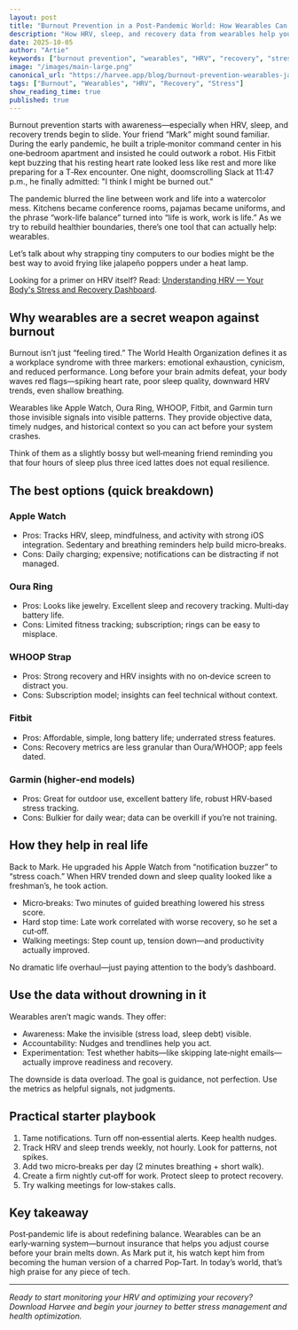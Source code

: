 ```yaml
---
layout: post
title: "Burnout Prevention in a Post-Pandemic World: How Wearables Can Keep You From Frying Like a Jalapeño Popper"
description: "How HRV, sleep, and recovery data from wearables help you spot burnout early and build healthier habits in our post‑pandemic world."
date: 2025-10-05
author: "Artie"
keywords: ["burnout prevention", "wearables", "HRV", "recovery", "stress", "sleep"]
image: "/images/main-large.png"
canonical_url: "https://harvee.app/blog/burnout-prevention-wearables-jalapeno-popper"
tags: ["Burnout", "Wearables", "HRV", "Recovery", "Stress"]
show_reading_time: true
published: true
---
```


Burnout prevention starts with awareness—especially when HRV, sleep, and recovery trends begin to slide. Your friend “Mark” might sound familiar. During the early pandemic, he built a triple‑monitor command center in his one‑bedroom apartment and insisted he could outwork a robot. His Fitbit kept buzzing that his resting heart rate looked less like rest and more like preparing for a T‑Rex encounter. One night, doomscrolling Slack at 11:47 p.m., he finally admitted: "I think I might be burned out."

The pandemic blurred the line between work and life into a watercolor mess. Kitchens became conference rooms, pajamas became uniforms, and the phrase “work-life balance” turned into “life is work, work is life.” As we try to rebuild healthier boundaries, there’s one tool that can actually help: wearables.

Let’s talk about why strapping tiny computers to our bodies might be the best way to avoid frying like jalapeño poppers under a heat lamp.

Looking for a primer on HRV itself? Read: [Understanding HRV — Your Body's Stress and Recovery Dashboard](/blog/understanding-hrv-stress-recovery).

## Why wearables are a secret weapon against burnout

Burnout isn’t just “feeling tired.” The World Health Organization defines it as a workplace syndrome with three markers: emotional exhaustion, cynicism, and reduced performance. Long before your brain admits defeat, your body waves red flags—spiking heart rate, poor sleep quality, downward HRV trends, even shallow breathing.

Wearables like Apple Watch, Oura Ring, WHOOP, Fitbit, and Garmin turn those invisible signals into visible patterns. They provide objective data, timely nudges, and historical context so you can act before your system crashes.

Think of them as a slightly bossy but well‑meaning friend reminding you that four hours of sleep plus three iced lattes does not equal resilience.

## The best options (quick breakdown)

### Apple Watch
- Pros: Tracks HRV, sleep, mindfulness, and activity with strong iOS integration. Sedentary and breathing reminders help build micro‑breaks.
- Cons: Daily charging; expensive; notifications can be distracting if not managed.

### Oura Ring
- Pros: Looks like jewelry. Excellent sleep and recovery tracking. Multi‑day battery life.
- Cons: Limited fitness tracking; subscription; rings can be easy to misplace.

### WHOOP Strap
- Pros: Strong recovery and HRV insights with no on‑device screen to distract you.
- Cons: Subscription model; insights can feel technical without context.

### Fitbit
- Pros: Affordable, simple, long battery life; underrated stress features.
- Cons: Recovery metrics are less granular than Oura/WHOOP; app feels dated.

### Garmin (higher‑end models)
- Pros: Great for outdoor use, excellent battery life, robust HRV‑based stress tracking.
- Cons: Bulkier for daily wear; data can be overkill if you’re not training.

## How they help in real life

Back to Mark. He upgraded his Apple Watch from “notification buzzer” to “stress coach.” When HRV trended down and sleep quality looked like a freshman’s, he took action.

- Micro‑breaks: Two minutes of guided breathing lowered his stress score.
- Hard stop time: Late work correlated with worse recovery, so he set a cut‑off.
- Walking meetings: Step count up, tension down—and productivity actually improved.

No dramatic life overhaul—just paying attention to the body’s dashboard.

## Use the data without drowning in it

Wearables aren’t magic wands. They offer:

- Awareness: Make the invisible (stress load, sleep debt) visible.
- Accountability: Nudges and trendlines help you act.
- Experimentation: Test whether habits—like skipping late‑night emails—actually improve readiness and recovery.

The downside is data overload. The goal is guidance, not perfection. Use the metrics as helpful signals, not judgments.

## Practical starter playbook

1. Tame notifications. Turn off non‑essential alerts. Keep health nudges.
2. Track HRV and sleep trends weekly, not hourly. Look for patterns, not spikes.
3. Add two micro‑breaks per day (2 minutes breathing + short walk).
4. Create a firm nightly cut‑off for work. Protect sleep to protect recovery.
5. Try walking meetings for low‑stakes calls.

## Key takeaway

Post‑pandemic life is about redefining balance. Wearables can be an early‑warning system—burnout insurance that helps you adjust course before your brain melts down. As Mark put it, his watch kept him from becoming the human version of a charred Pop‑Tart. In today’s world, that’s high praise for any piece of tech.

---

*Ready to start monitoring your HRV and optimizing your recovery? Download Harvee and begin your journey to better stress management and health optimization.*